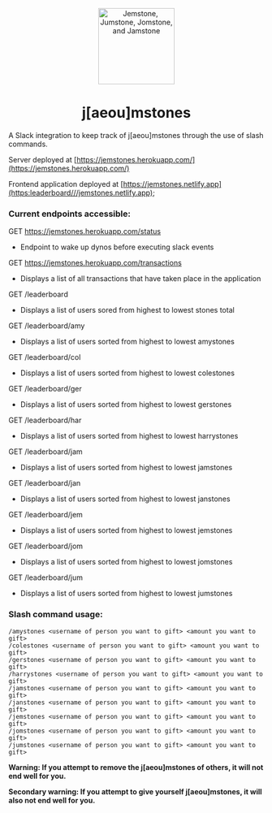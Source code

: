 <p align="center">
  <img src="https://avatars.slack-edge.com/2020-10-09/1419974538162_9f52dfc46e897908c829_96.png" alt="Jemstone, Jumstone, Jomstone, and Jamstone" width="150" height="150"/>
</p>

<h1 align="center">j[aeou]mstones</h1>

A Slack integration to keep track of j[aeou]mstones through the use of slash commands.

Server deployed at [https://jemstones.herokuapp.com/](https://jemstones.herokuapp.com/)

Frontend application deployed at [https://jemstones.netlify.app](https:leaderboard///jemstones.netlify.app);

### Current endpoints accessible:

GET https://jemstones.herokuapp.com/status
- Endpoint to wake up dynos before executing slack events

GET https://jemstones.herokuapp.com/transactions
- Displays a list of all transactions that have taken place in the application

GET /leaderboard
- Displays a list of users sored from highest to lowest stones total

GET /leaderboard/amy
- Displays a list of users sorted from highest to lowest amystones

GET /leaderboard/col
- Displays a list of users sorted from highest to lowest colestones

GET /leaderboard/ger
- Displays a list of users sorted from highest to lowest gerstones

GET /leaderboard/har
- Displays a list of users sorted from highest to lowest harrystones

GET /leaderboard/jam
- Displays a list of users sorted from highest to lowest jamstones

GET /leaderboard/jan
- Displays a list of users sorted from highest to lowest janstones

GET /leaderboard/jem
- Displays a list of users sorted from highest to lowest jemstones

GET /leaderboard/jom
- Displays a list of users sorted from highest to lowest jomstones

GET /leaderboard/jum
- Displays a list of users sorted from highest to lowest jumstones


### Slash command usage:
```
/amystones <username of person you want to gift> <amount you want to gift>
/colestones <username of person you want to gift> <amount you want to gift>
/gerstones <username of person you want to gift> <amount you want to gift>
/harrystones <username of person you want to gift> <amount you want to gift>
/jamstones <username of person you want to gift> <amount you want to gift>
/janstones <username of person you want to gift> <amount you want to gift>
/jemstones <username of person you want to gift> <amount you want to gift>
/jomstones <username of person you want to gift> <amount you want to gift>
/jumstones <username of person you want to gift> <amount you want to gift>
```
  
**Warning: If you attempt to remove the j[aeou]mstones of others, it will not end well for you.**

**Secondary warning: If you attempt to give yourself j[aeou]mstones, it will also not end well for you.**